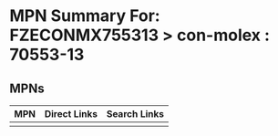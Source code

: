 



# MPN Summary For: FZECONMX755313 > con-molex : 70553-13

## MPNs
  

|MPN|Direct Links|Search Links|
| :--- | :--- | :--- |
||||
